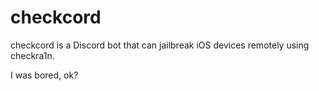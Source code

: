 # checkcord
checkcord is a Discord bot that can jailbreak iOS devices remotely using checkra1n.

I was bored, ok?
